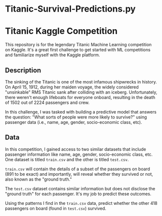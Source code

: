 # Titanic-Survival-Predictions.py

# Titanic Kaggle Competition

This repository is for the legendary Titanic Machine Learning competition on Kaggle. It's a great first challenge to get started with ML competitions and familiarize myself with the Kaggle platform.

## Description

The sinking of the Titanic is one of the most infamous shipwrecks in history. On April 15, 1912, during her maiden voyage, the widely considered "unsinkable" RMS Titanic sank after colliding with an iceberg. Unfortunately, there weren't enough lifeboats for everyone onboard, resulting in the death of 1502 out of 2224 passengers and crew.

In this challenge, I was tasked with building a predictive model that answers the question: "What sorts of people were more likely to survive?" using passenger data (i.e., name, age, gender, socio-economic class, etc).

## Data

In this competition, I gained access to two similar datasets that include passenger information like name, age, gender, socio-economic class, etc. One dataset is titled `train.csv` and the other is titled `test.csv`.

`train.csv` will contain the details of a subset of the passengers on board (891 to be exact) and importantly, will reveal whether they survived or not, also known as the "ground truth."

The `test.csv` dataset contains similar information but does not disclose the "ground truth" for each passenger. It's my job to predict these outcomes.

Using the patterns I find in the `train.csv` data, predict whether the other 418 passengers on board (found in `test.csv`) survived.
